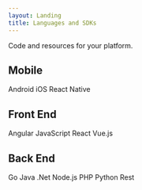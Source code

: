 ```yaml
---
layout: Landing
title: Languages and SDKs
---
```


Code and resources for your platform.

## Mobile

<Cards class="cols-4">
  <Card href="/code/android/" :showHeaderIcon=true headerIcon="code-android" :showFooter=false>Android</Card>
  <Card href="/code/ios/" :showHeaderIcon=true headerIcon="code-ios" :showFooter=false>iOS</Card>
  <Card href="/code/react-native/" :showHeaderIcon=true headerIcon="code-react" :showFooter=false>React Native</Card>
</Cards>

## Front End

<Cards class="cols-4">
  <Card href="/code/angular/" :showHeaderIcon=true headerIcon="code-angular" :showFooter=false cardTitle="Test">Angular</Card>
  <Card href="/code/javascript/" :showHeaderIcon=true headerIcon="code-javascript" :showFooter=false>JavaScript</Card>
  <Card href="/code/react/" :showHeaderIcon=true headerIcon="code-react" :showFooter=false>React</Card>
  <Card href="/code/vue/" :showHeaderIcon=true headerIcon="code-vue" :showFooter=false>Vue.js</Card>
</Cards>

## Back End

<Cards class="cols-4">
  <Card href="/code/go/" :showHeaderIcon=true headerIcon="code-go" :showFooter=false>Go</Card>
  <Card href="/code/java/" :showHeaderIcon=true headerIcon="code-java" :showFooter=false>Java</Card>
  <Card href="/code/dotnet/aspnetcore/" :showHeaderIcon=true headerIcon="code-dotnet" :showFooter=false>.Net</Card>
  <Card href="/code/nodejs/" :showHeaderIcon=true headerIcon="code-nodejs" :showFooter=false>Node.js</Card>
  <Card href="/code/php/" :showHeaderIcon=true headerIcon="code-php" :showFooter=false>PHP</Card>
  <Card href="/code/python/" :showHeaderIcon=true headerIcon="code-python" :showFooter=false>Python</Card>
  <Card href="/code/rest/" :showHeaderIcon=true headerIcon="code-rest" :showFooter=false>Rest</Card>
</Cards>

